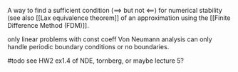 
A way to find a sufficient condition ($\implies$ but not $\impliedby$) for numerical stability (see also [[Lax equivalence theorem]] of an approximation using the [[Finite Difference Method (FDM)]].

only linear problems with const coeff
Von Neumann analysis can only handle periodic boundary conditions or no boundaries.


#todo see HW2 ex1.4 of NDE, tornberg, or maybe lecture 5?

